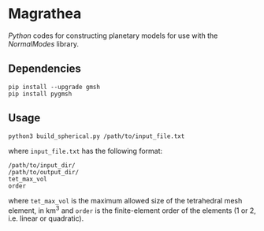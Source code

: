 # Magrathea

*Python* codes for constructing planetary models for use with the *NormalModes* library.

## Dependencies

```
pip install --upgrade gmsh
pip install pygmsh
```

## Usage

```
python3 build_spherical.py /path/to/input_file.txt
```

where `input_file.txt` has the following format:

```
/path/to/input_dir/
/path/to/output_dir/
tet_max_vol
order
```

where `tet_max_vol` is the maximum allowed size of the tetrahedral mesh element, in km<sup>3</sup> and `order` is the finite-element order of the elements (1 or 2, i.e. linear or quadratic).
